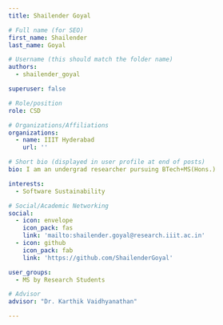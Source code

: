 ```yaml
---
title: Shailender Goyal

# Full name (for SEO)
first_name: Shailender
last_name: Goyal

# Username (this should match the folder name)
authors:
  - shailender_goyal

superuser: false

# Role/position
role: CSD

# Organizations/Affiliations
organizations:
  - name: IIIT Hyderabad
    url: ''

# Short bio (displayed in user profile at end of posts)
bio: I am an undergrad researcher pursuing BTech+MS(Hons.)

interests:
  - Software Sustainability 

# Social/Academic Networking
social:
  - icon: envelope
    icon_pack: fas
    link: 'mailto:shailender.goyal@research.iiit.ac.in'
  - icon: github
    icon_pack: fab
    link: 'https://github.com/ShailenderGoyal'

user_groups:
  - MS by Research Students

# Advisor
advisor: "Dr. Karthik Vaidhyanathan"

---
```



